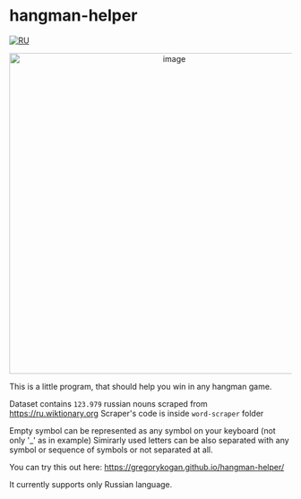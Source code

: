 # hangman-helper

[![RU](https://img.shields.io/badge/language-Russian-blue.svg)](https://github.com/GregoryKogan/hangman-helper/blob/ef4d5d839053019c776427dc13239173ae650f19/README-RU.md)

<p align="center">
  <img width="573" alt="image" src="https://github.com/GregoryKogan/hangman-helper/assets/60318411/9ba07b31-2ac8-4b03-bdc0-0a7447b85253">
</p>

This is a little program, that should help you win in any hangman game.

Dataset contains `123.979` russian nouns scraped from https://ru.wiktionary.org
Scraper's code is inside `word-scraper` folder

Empty symbol can be represented as any symbol on your keyboard (not only '_' as in example)
Simirarly used letters can be also separated with any symbol or sequence of symbols or not separated at all.

You can try this out here: https://gregorykogan.github.io/hangman-helper/

It currently supports only Russian language. 
